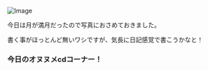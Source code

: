 ![Image](https://github.com/user-attachments/assets/7a227185-fb0f-4352-bf01-8bc22e3a84c7)

今日は月が満月だったので写真におさめておきました。

書く事がほっとんど無いワシですが、気長に日記感覚で書こうかなと！

### 今日のオヌヌメcdコーナー！
